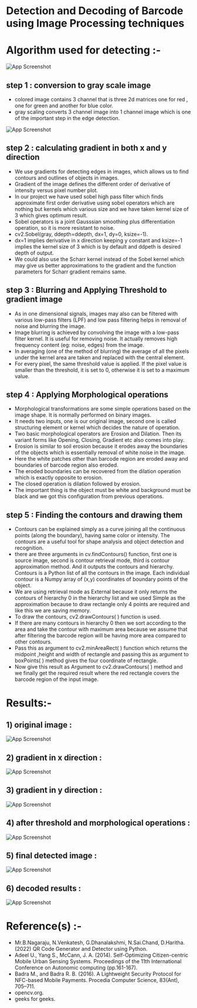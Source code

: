 # Detection and Decoding of Barcode using Image Processing techniques

# Algorithm used for detecting :-
 ![App Screenshot](https://github.com/bhim4078652/Detection-and-Decoding-of-Barcode-using-Image-Processing-techniques/blob/main/pr1.jpg)
 
## step 1 : conversion to gray scale image
- colored image contains 3 channel that is three 2d matrices one for red , one for green and another for blue color.
- gray scaling converts 3 channel image into 1 channel image which is one of the important step in the edge detection.

 ![App Screenshot](https://github.com/bhim4078652/Detection-and-Decoding-of-Barcode-using-Image-Processing-techniques/blob/main/pr2.jpg)

## step 2 : calculating gradient in both x and y direction
- We use gradients for detecting edges in images, which allows us to find contours and outlines of objects in images.
- Gradient of the image defines the different order of derivative of intensity versus pixel number plot.
- In our project we have used sobel high pass filter which finds approximate first order derivative using sobel operators which are nothing but kernels which various       size and we have taken kernel size of 3 which gives optimum result.
- Sobel operators is a joint Gausssian smoothing plus differentiation operation, so it is more resistant to noise. 
- cv2.Sobel(gray, ddepth=ddepth, dx=1, dy=0, ksize=-1).
- dx=1 implies derivative in x direction keeping y constant and ksize=-1 implies the kernel size of 3 which is by default and ddpeth is desired depth of output.
- We could also use the Scharr kernel instead of the Sobel kernel which may give us better approximations to the gradient and the function parameters for Scharr gradient   remains same.

## step 3 :  Blurring and Applying Threshold to gradient image
- As in one dimensional signals, images may also can be filtered with various low-pass filters (LPF) and low pass filtering helps in removal of noise and blurring the   image.
- Image blurring is achieved by convolving the image with a low-pass filter kernel. It is useful for removing noise. It actually removes high frequency content (eg:     noise, edges) from the image.
- In averaging (one of the method of blurring) the average of all the pixels under the kernel area are taken  and replaced with the central element.
- For every pixel, the same threshold value is applied. If the pixel value is smaller than the threshold, it is set to 0, otherwise it is set to a maximum value.

## step 4 : Applying Morphological operations 
- Morphological transformations are some simple operations based on the image shape. It is normally performed on binary images.
- It needs two inputs, one is our original image, second one is called structuring element or kernel which decides the nature of operation. 
- Two basic morphological operators are Erosion and Dilation. Then its variant forms like Opening, Closing, Gradient etc also comes into play. 
- Erosion is similar to soil erosion because it erodes away the boundaries of the objects which is essentially removal of white noise in the image.
- Here the white patches other than barcode region are eroded away and boundaries of barcode region also eroded.
- The eroded boundaries can be recovered from the dilation operation which is exactly opposite to erosion.
- The closed operation is dilation followed by erosion.
- The important thing is the object must be white and background must be black and we got this configuration from previous operations.

## step 5 :  Finding the contours and drawing them
- Contours can be explained simply as a curve joining all the continuous points (along the boundary), having same color or intensity. The contours are a useful tool     for shape analysis and object detection and recognition.
- there are three arguments in cv.findContours() function, first one is source image, second is contour retrieval mode, third is contour approximation method. And it   outputs the contours and hierarchy. Contours is a Python list of all the contours in the image. Each individual contour is a Numpy array of (x,y) coordinates of       boundary points of the object.
- We are using retrieval mode as External because it only returns the contours of hierarchy 0 in the hierarchy list and we used Simple as the approximation because to   draw rectangle only 4 points are required and like this we are saving memory.
- To draw the contours, cv2.drawContours( ) function is used.
- If there are many contours in hierarchy 0 then we sort according to the area and take the contour with maximum area because we assume that after filtering the         barcode region will be having more area compared to other contours.
- Pass this as argument to cv2.minAreaRect( ) function which returns the midpoint ,height and width of rectangle and passing this as argument to boxPoints( ) method     gives the four coordinate of rectangle.
- Now give this result as Argument to cv2.drawContours( ) method and we finally get the required result where the red rectangle covers the barcode region of the input   image.


# Results:-
## 1) original image :
  ![App Screenshot](https://github.com/bhim4078652/Detection-and-Decoding-of-Barcode-using-Image-Processing-techniques/blob/main/original%20image.png)
  
## 2) gradient in x direction :
  ![App Screenshot](https://github.com/bhim4078652/Detection-and-Decoding-of-Barcode-using-Image-Processing-techniques/blob/main/grad%20in%20x%20direction.png)
  
## 3) gradient in y direction :
  ![App Screenshot](https://github.com/bhim4078652/Detection-and-Decoding-of-Barcode-using-Image-Processing-techniques/blob/main/gard%20in%20y%20direction.png)
  
## 4) after threshold and morphological operations :
 ![App Screenshot](https://github.com/bhim4078652/Detection-and-Decoding-of-Barcode-using-Image-Processing-techniques/blob/main/after%20threshold%20and%20morphological%20operations.png)
 
## 5) final detected image :
 ![App Screenshot](https://github.com/bhim4078652/Detection-and-Decoding-of-Barcode-using-Image-Processing-techniques/blob/main/final%20detetced%20image.png)

## 6) decoded results :
 ![App Screenshot](https://github.com/bhim4078652/Detection-and-Decoding-of-Barcode-using-Image-Processing-techniques/blob/main/pr3.jpg)


# Reference(s) :-
- Mr.B.Nagaraju, N.Venkatesh, G.Dhanalakshmi, N.Sai.Chand, D.Haritha. (2022) QR Code Generator and Detector using Python. 
- Adeel U., Yang S., McCann, J. A. (2014). Self-Optimizing Citizen-centric Mobile Urban Sensing Systems. Proceedings of the 11th International Conference on Autonomic   computing (pp.161-167). 
-  Badra M., and Badra R. B. (2016). A Lightweight Security Protocol for NFC-based Mobile Payments. Procedia Computer Science, 83(Ant), 705–711. 
- opencv.org.
- geeks for geeks.













